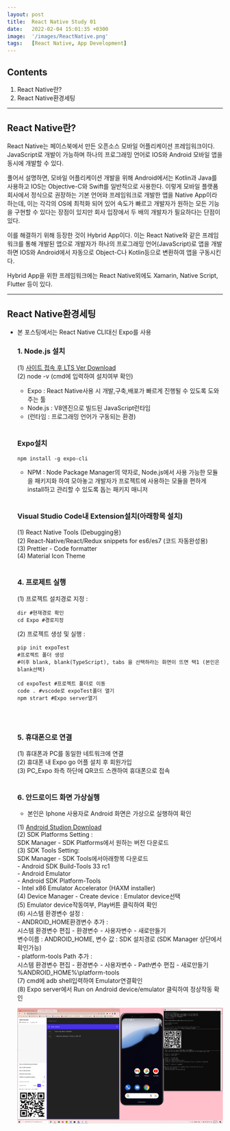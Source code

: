 ```yaml
---
layout: post
title:  React Native Study 01
date:   2022-02-04 15:01:35 +0300
image:  '/images/ReactNative.png'
tags:   [React Native, App Development]
---
```


## Contents <br/>
1. React Native란?<br/>
2. React Native환경세팅<br/>

___

## React Native란?<br/>
React Native는 페이스북에서 만든 오픈소스 모바일 어플리케이션 프레임워크이다. JavaScript로 개발이 가능하며 하나의 프로그래밍 언어로 IOS와 Android 모바일 앱을 동시에 개발할 수 있다.<br/>

풀어서 설명하면, 모바일 어플리케이션 개발을 위해 Android에서는 Kotlin과 Java를 사용하고 IOS는 Objective-C와 Swift를 일반적으로 사용한다. 이렇게 모바일 플랫폼 회사에서 정식으로 권장하는 기본 언어와 프레임워크로 개발한 앱을 Native App이라 하는데, 이는 각각의 OS에 최적화 되어 있어 속도가 빠르고 개발자가 원하는 모든 기능을 구현할 수 있다는 장점이 있지만 회사 입장에서 두 배의 개발자가 필요하다는 단점이 있다. <br/>

이를 해결하기 위해 등장한 것이 Hybrid App이다. 이는 React Native와 같은 프레임워크를 통해 개발된 앱으로 개발자가 하나의 프로그래밍 언어(JavaScript)로 앱을 개발하면 IOS와 Android에서 자동으로 Object-C나 Kotlin등으로 변환하여 앱을 구동시킨다. <br/>

Hybrid App을 위한 프레임워크에는 React Native외에도 Xamarin, Native Script, Flutter 등이 있다.

___

## React Native환경세팅<br/>
- 본 포스팅에서는 React Native CLI대신 Expo를 사용 <br/>

    ### 1. Node.js 설치<br/>
    (1) [사이트 접속 후 LTS Ver Download](https://nodejs.org/en/)<br/>
    (2) node -v (cmd에 입력하여 설치여부 확인)<br/>

    * Expo : React Native사용 시 개발,구축,배포가 빠르게 진행될 수 있도록 도와주는 툴<br/>
    * Node.js : V8엔진으로 빌드된 JavaScript런타임<br/>
    * (런타임 : 프로그래밍 언어가 구동되는 환경)<br/><br/>

    ### Expo설치 <br/>

    ```
    npm install -g expo-cli
    ```

    * NPM : Node Package Manager의 약자로, Node.js에서 사용 가능한 모듈을 패키지화 하여 모아놓고 개발자가 프로젝트에 사용하는 모듈을 편하게 install하고 관리할 수 있도록 돕는 패키지 매니저<br/><br/>
    
    ### Visual Studio Code내 Extension설치(아래항목 설치)<br/>
    (1) React Native Tools (Debugging용)<br/>
    (2) React-Native/React/Redux snippets for es6/es7 (코드 자동완성용)<br/>
    (3) Prettier - Code formatter<br/>
    (4) Material Icon Theme<br/><br/>

    ### 4. 프로제트 실행<br/>
    (1) 프로젝트 설치경로 지정 : 

    ```
    dir #현재경로 확인
    cd Expo #경로지정
    ``` 

    (2) 프로젝트 생성 및 실행 : 
        
    ```
    pip init expoTest
    #프로젝트 폴더 생성
    #이후 blank, blank(TypeScript), tabs 을 선택하라는 화면이 뜨면 택1 (본인은 blank선택)

    cd expoTest #프로젝트 폴더로 이동
    code . #vscode로 expoTest폴더 열기
    npm strart #Expo server열기
    ``` 
    <br/><br/>
    
    ### 5. 휴대폰으로 연결<br/>
    (1) 휴대폰과 PC를 동일한 네트워크에 연결<br/>
    (2) 휴대폰 내 Expo go 어플 설치 후 회원가입<br/>
    (3) PC_Expo 좌측 하단에 QR코드 스캔하여 휴대폰으로 접속<br/><br/>


    ### 6. 안드로이드 화면 가상실행<br/>
    * 본인은 Iphone 사용자로 Android 화면은 가상으로 실행하여 확인<br/>

    (1) [Android Studion Download](https://developer.android.com/studio?gclid=Cj0KCQiA0p2QBhDvARIsAACSOOMW9pVBHxCyXdLhzdMIvCRSPOleHFa4Wj3sUoD3zzRYkq4Ot4QOezcaAgZZEALw_wcB&gclsrc=aw.ds)<br/>
    (2) SDK Platforms Setting : <br/>
        SDK Manager - SDK Platforms에서 원하는 버전 다운로드<br/>
    (3) SDK Tools Setting: <br/>
        SDK Manager - SDK Tools에서아래항목 다운로드<br/>
        - Android SDK Build-Tools 33 rc1<br/>
        - Android Emulator<br/>
        - Android SDK Platform-Tools<br/>
        - Intel x86 Emulator Accelerator (HAXM installer) <br/>
    (4) Device Manager - Create device : Emulator device선택<br/>
    (5) Emulator device작동여부, Play버튼 클릭하여 확인<br/>
    (6) 시스템 환경변수 설정 : <br/>
        - ANDROID_HOME환경변수 추가 : <br/>
            시스템 환경변수 편집 - 환경변수 - 사용자변수 - 새로만들기<br/>
            변수이름 : ANDROID_HOME, 변수 값 : SDK 설치경로 (SDK Manager 상단에서 확인가능)<br/>
        - platform-tools Path 추가 : <br/>
            시스템 환경변수 편집 - 환경변수 - 사용자변수 - Path변수 편집 - 새로만들기<br/>
            %ANDROID_HOME%\platform-tools<br/>
    (7) cmd에 adb shell입력하여 Emulator연결확인<br/>
    (8) Expo server에서 Run on Android device/emulator 클릭하여 정상작동 확인<br/>
    
    <img src="/images/Posting/ReactNative/01.png" alt="Project"><br/>

            




        
            
